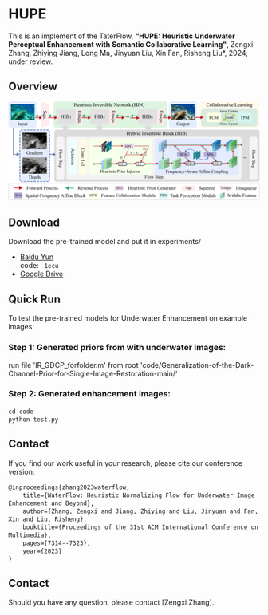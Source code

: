 # HUPE
This is an implement of the TaterFlow,
**“HUPE: Heuristic Underwater Perceptual Enhancement with Semantic Collaborative Learning"**, 
Zengxi Zhang, Zhiying Jiang, Long Ma, Jinyuan Liu, Xin Fan, Risheng Liu*, 2024, under review.

## Overview
![avatar](Overview.png)

## Download
Download the pre-trained model and put it in experiments/
- [Baidu Yun](https://pan.baidu.com/s/1YlPfizITieeoTCq_ex5k1Q) \
code:
​```
1ecu
​```
- [Google Drive](https://drive.google.com/file/d/1OWHoVwqyi0DMOtrJrPGv_1EDIX26CnoL/view?usp=drive_link)

## Quick Run
To test the pre-trained models for Underwater Enhancement on example images:

### Step 1: Generated priors from with underwater images:

run file 'IR_GDCP_forfolder.m' from root 'code/Generalization-of-the-Dark-Channel-Prior-for-Single-Image-Restoration-main/'

### Step 2: Generated enhancement images:
```
cd code
python test.py
```
## Contact
If you find our work useful in your research, please cite our conference version:
```
@inproceedings{zhang2023waterflow,
	title={WaterFlow: Heuristic Normalizing Flow for Underwater Image Enhancement and Beyond},
	author={Zhang, Zengxi and Jiang, Zhiying and Liu, Jinyuan and Fan, Xin and Liu, Risheng},
	booktitle={Proceedings of the 31st ACM International Conference on Multimedia},
	pages={7314--7323},
	year={2023}
}
```
## Contact
Should you have any question, please contact [Zengxi Zhang].

[Zhiying Jiang]:cyouzoukyuu@gmail.com
